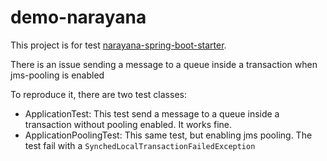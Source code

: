 # demo-narayana

This project is for test [narayana-spring-boot-starter](https://github.com/snowdrop/narayana-spring-boot).

There is an issue sending a message to a queue inside a transaction when jms-pooling is enabled

To reproduce it, there are two test classes:

- ApplicationTest: This test send a message to a queue inside a transaction without pooling enabled. It works fine.
- ApplicationPoolingTest: This same test, but enabling jms pooling. The test fail with a `SynchedLocalTransactionFailedException`

